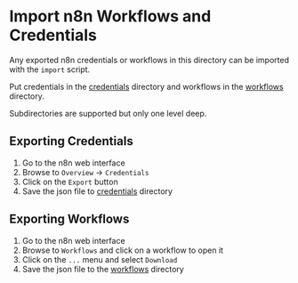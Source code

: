 # Import n8n Workflows and Credentials

Any exported n8n credentials or workflows in this directory can be imported with the `import` script.

Put credentials in the [credentials](credentials) directory and workflows in the [workflows](workflows) directory.

Subdirectories are supported but only one level deep.

## Exporting Credentials

1. Go to the n8n web interface
2. Browse to `Overview` -> `Credentials`
3. Click on the `Export` button
4. Save the json file to [credentials](credentials) directory

## Exporting Workflows

1. Go to the n8n web interface
2. Browse to `Workflows` and click on a workflow to open it
3. Click on the `...` menu and select `Download`
4. Save the json file to the [workflows](workflows) directory
